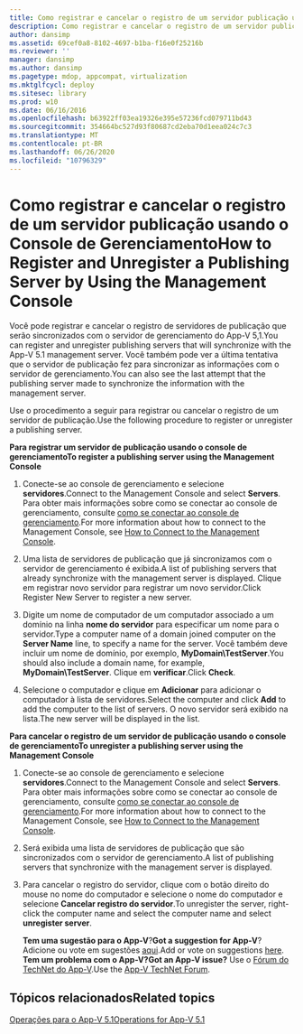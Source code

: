 ```yaml
---
title: Como registrar e cancelar o registro de um servidor publicação usando o Console de Gerenciamento
description: Como registrar e cancelar o registro de um servidor publicação usando o Console de Gerenciamento
author: dansimp
ms.assetid: 69cef0a8-8102-4697-b1ba-f16e0f25216b
ms.reviewer: ''
manager: dansimp
ms.author: dansimp
ms.pagetype: mdop, appcompat, virtualization
ms.mktglfcycl: deploy
ms.sitesec: library
ms.prod: w10
ms.date: 06/16/2016
ms.openlocfilehash: b63922ff03ea19326e395e57236fcd079711bd43
ms.sourcegitcommit: 354664bc527d93f80687cd2eba70d1eea024c7c3
ms.translationtype: MT
ms.contentlocale: pt-BR
ms.lasthandoff: 06/26/2020
ms.locfileid: "10796329"
---
```

# <span data-ttu-id="9fed5-103">Como registrar e cancelar o registro de um servidor publicação usando o Console de Gerenciamento</span><span class="sxs-lookup"><span data-stu-id="9fed5-103">How to Register and Unregister a Publishing Server by Using the Management Console</span></span>


<span data-ttu-id="9fed5-104">Você pode registrar e cancelar o registro de servidores de publicação que serão sincronizados com o servidor de gerenciamento do App-V 5,1.</span><span class="sxs-lookup"><span data-stu-id="9fed5-104">You can register and unregister publishing servers that will synchronize with the App-V 5.1 management server.</span></span> <span data-ttu-id="9fed5-105">Você também pode ver a última tentativa que o servidor de publicação fez para sincronizar as informações com o servidor de gerenciamento.</span><span class="sxs-lookup"><span data-stu-id="9fed5-105">You can also see the last attempt that the publishing server made to synchronize the information with the management server.</span></span>

<span data-ttu-id="9fed5-106">Use o procedimento a seguir para registrar ou cancelar o registro de um servidor de publicação.</span><span class="sxs-lookup"><span data-stu-id="9fed5-106">Use the following procedure to register or unregister a publishing server.</span></span>

**<span data-ttu-id="9fed5-107">Para registrar um servidor de publicação usando o console de gerenciamento</span><span class="sxs-lookup"><span data-stu-id="9fed5-107">To register a publishing server using the Management Console</span></span>**

1.  <span data-ttu-id="9fed5-108">Conecte-se ao console de gerenciamento e selecione **servidores**.</span><span class="sxs-lookup"><span data-stu-id="9fed5-108">Connect to the Management Console and select **Servers**.</span></span> <span data-ttu-id="9fed5-109">Para obter mais informações sobre como se conectar ao console de gerenciamento, consulte [como se conectar ao console de gerenciamento](how-to-connect-to-the-management-console-51.md).</span><span class="sxs-lookup"><span data-stu-id="9fed5-109">For more information about how to connect to the Management Console, see [How to Connect to the Management Console](how-to-connect-to-the-management-console-51.md).</span></span>

2.  <span data-ttu-id="9fed5-110">Uma lista de servidores de publicação que já sincronizamos com o servidor de gerenciamento é exibida.</span><span class="sxs-lookup"><span data-stu-id="9fed5-110">A list of publishing servers that already synchronize with the management server is displayed.</span></span> <span data-ttu-id="9fed5-111">Clique em registrar novo servidor para registrar um novo servidor.</span><span class="sxs-lookup"><span data-stu-id="9fed5-111">Click Register New Server to register a new server.</span></span>

3.  <span data-ttu-id="9fed5-112">Digite um nome de computador de um computador associado a um domínio na linha **nome do servidor** para especificar um nome para o servidor.</span><span class="sxs-lookup"><span data-stu-id="9fed5-112">Type a computer name of a domain joined computer on the **Server Name** line, to specify a name for the server.</span></span> <span data-ttu-id="9fed5-113">Você também deve incluir um nome de domínio, por exemplo, **MyDomain\\TestServer**.</span><span class="sxs-lookup"><span data-stu-id="9fed5-113">You should also include a domain name, for example, **MyDomain\\TestServer**.</span></span> <span data-ttu-id="9fed5-114">Clique em **verificar**.</span><span class="sxs-lookup"><span data-stu-id="9fed5-114">Click **Check**.</span></span>

4.  <span data-ttu-id="9fed5-115">Selecione o computador e clique em **Adicionar** para adicionar o computador à lista de servidores.</span><span class="sxs-lookup"><span data-stu-id="9fed5-115">Select the computer and click **Add** to add the computer to the list of servers.</span></span> <span data-ttu-id="9fed5-116">O novo servidor será exibido na lista.</span><span class="sxs-lookup"><span data-stu-id="9fed5-116">The new server will be displayed in the list.</span></span>

**<span data-ttu-id="9fed5-117">Para cancelar o registro de um servidor de publicação usando o console de gerenciamento</span><span class="sxs-lookup"><span data-stu-id="9fed5-117">To unregister a publishing server using the Management Console</span></span>**

1.  <span data-ttu-id="9fed5-118">Conecte-se ao console de gerenciamento e selecione **servidores**.</span><span class="sxs-lookup"><span data-stu-id="9fed5-118">Connect to the Management Console and select **Servers**.</span></span> <span data-ttu-id="9fed5-119">Para obter mais informações sobre como se conectar ao console de gerenciamento, consulte [como se conectar ao console de gerenciamento](how-to-connect-to-the-management-console-51.md).</span><span class="sxs-lookup"><span data-stu-id="9fed5-119">For more information about how to connect to the Management Console, see [How to Connect to the Management Console](how-to-connect-to-the-management-console-51.md).</span></span>

2.  <span data-ttu-id="9fed5-120">Será exibida uma lista de servidores de publicação que são sincronizados com o servidor de gerenciamento.</span><span class="sxs-lookup"><span data-stu-id="9fed5-120">A list of publishing servers that synchronize with the management server is displayed.</span></span>

3.  <span data-ttu-id="9fed5-121">Para cancelar o registro do servidor, clique com o botão direito do mouse no nome do computador e selecione o nome do computador e selecione **Cancelar registro do servidor**.</span><span class="sxs-lookup"><span data-stu-id="9fed5-121">To unregister the server, right-click the computer name and select the computer name and select **unregister server**.</span></span>

    <span data-ttu-id="9fed5-122">**Tem uma sugestão para o App-V**?</span><span class="sxs-lookup"><span data-stu-id="9fed5-122">**Got a suggestion for App-V**?</span></span> <span data-ttu-id="9fed5-123">Adicione ou vote em sugestões [aqui](http://appv.uservoice.com/forums/280448-microsoft-application-virtualization).</span><span class="sxs-lookup"><span data-stu-id="9fed5-123">Add or vote on suggestions [here](http://appv.uservoice.com/forums/280448-microsoft-application-virtualization).</span></span> **<span data-ttu-id="9fed5-124">Tem um problema com o App-V?</span><span class="sxs-lookup"><span data-stu-id="9fed5-124">Got an App-V issue?</span></span>** <span data-ttu-id="9fed5-125">Use o [Fórum do TechNet do App-V](https://social.technet.microsoft.com/Forums/home?forum=mdopappv).</span><span class="sxs-lookup"><span data-stu-id="9fed5-125">Use the [App-V TechNet Forum](https://social.technet.microsoft.com/Forums/home?forum=mdopappv).</span></span>

## <span data-ttu-id="9fed5-126">Tópicos relacionados</span><span class="sxs-lookup"><span data-stu-id="9fed5-126">Related topics</span></span>


[<span data-ttu-id="9fed5-127">Operações para o App-V 5.1</span><span class="sxs-lookup"><span data-stu-id="9fed5-127">Operations for App-V 5.1</span></span>](operations-for-app-v-51.md)

 

 






